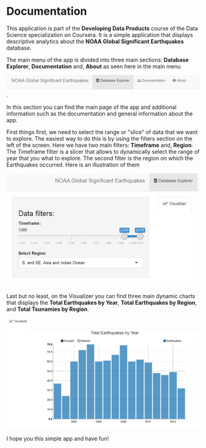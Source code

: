 # Documentation
This application is part of the **Developing Data Products** course of the Data Science specialization on Coursera. It is a simple application that displays descriptive analytics about the **NOAA Global Significant Earthquakes** database.

The main menu of the app is divided into three main sections: **Database Explorer**, **Documentation** and, **About** as seen here in the main menu 

![main menu](images/main_menu.PNG).

In this section you can find the main page of the app and additional information such as the documentation and general information about the app.

First things first, we need to select the range or "slice" of data that we want to explore. The easiest way to do this is by using the filters section on the left of the screen. Here we have two main filters: **Timeframe** and, **Region**. The Timeframe filter is a slicer that allows to dynamically select the range of year that you what to explore. The second filter is the region on which the Earthquakes occurred. Here is an illustration of them

![filters](images/data_filters.PNG)

Last but no least, on the Visualizer you can find three main dynamic charts that displays the **Total Earthquakes by Year**, **Total Earthquakes by Region**, and **Total Tsunamies by Region**.

![filters](images/data_visualizer.PNG)

I hope you this simple app and have fun!
